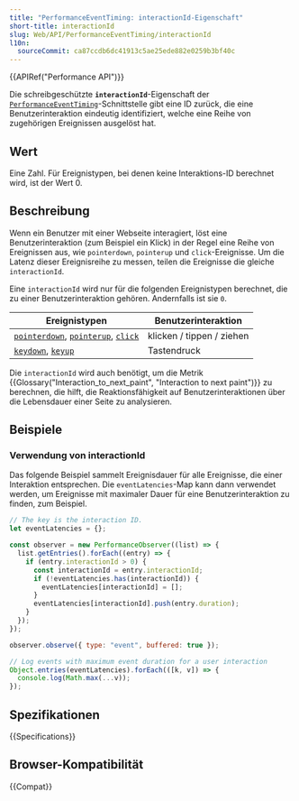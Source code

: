 ```yaml
---
title: "PerformanceEventTiming: interactionId-Eigenschaft"
short-title: interactionId
slug: Web/API/PerformanceEventTiming/interactionId
l10n:
  sourceCommit: ca87ccdb6dc41913c5ae25ede882e0259b3bf40c
---
```


{{APIRef("Performance API")}}

Die schreibgeschützte **`interactionId`**-Eigenschaft der [`PerformanceEventTiming`](/de/docs/Web/API/PerformanceEventTiming)-Schnittstelle gibt eine ID zurück, die eine Benutzerinteraktion eindeutig identifiziert, welche eine Reihe von zugehörigen Ereignissen ausgelöst hat.

## Wert

Eine Zahl. Für Ereignistypen, bei denen keine Interaktions-ID berechnet wird, ist der Wert 0.

## Beschreibung

Wenn ein Benutzer mit einer Webseite interagiert, löst eine Benutzerinteraktion (zum Beispiel ein Klick) in der Regel eine Reihe von Ereignissen aus, wie `pointerdown`, `pointerup` und `click`-Ereignisse. Um die Latenz dieser Ereignisreihe zu messen, teilen die Ereignisse die gleiche `interactionId`.

Eine `interactionId` wird nur für die folgenden Ereignistypen berechnet, die zu einer Benutzerinteraktion gehören. Andernfalls ist sie `0`.

| Ereignistypen                                                                                                                                                         | Benutzerinteraktion       |
| --------------------------------------------------------------------------------------------------------------------------------------------------------------------- | ------------------------- |
| [`pointerdown`](/de/docs/Web/API/Element/pointerdown_event), [`pointerup`](/de/docs/Web/API/Element/pointerup_event), [`click`](/de/docs/Web/API/Element/click_event) | klicken / tippen / ziehen |
| [`keydown`](/de/docs/Web/API/Element/keydown_event), [`keyup`](/de/docs/Web/API/Element/keyup_event)                                                                  | Tastendruck               |

Die `interactionId` wird auch benötigt, um die Metrik {{Glossary("Interaction_to_next_paint", "Interaction to next paint")}} zu berechnen, die hilft, die Reaktionsfähigkeit auf Benutzerinteraktionen über die Lebensdauer einer Seite zu analysieren.

## Beispiele

### Verwendung von interactionId

Das folgende Beispiel sammelt Ereignisdauer für alle Ereignisse, die einer Interaktion entsprechen. Die `eventLatencies`-Map kann dann verwendet werden, um Ereignisse mit maximaler Dauer für eine Benutzerinteraktion zu finden, zum Beispiel.

```js
// The key is the interaction ID.
let eventLatencies = {};

const observer = new PerformanceObserver((list) => {
  list.getEntries().forEach((entry) => {
    if (entry.interactionId > 0) {
      const interactionId = entry.interactionId;
      if (!eventLatencies.has(interactionId)) {
        eventLatencies[interactionId] = [];
      }
      eventLatencies[interactionId].push(entry.duration);
    }
  });
});

observer.observe({ type: "event", buffered: true });

// Log events with maximum event duration for a user interaction
Object.entries(eventLatencies).forEach(([k, v]) => {
  console.log(Math.max(...v));
});
```

## Spezifikationen

{{Specifications}}

## Browser-Kompatibilität

{{Compat}}
